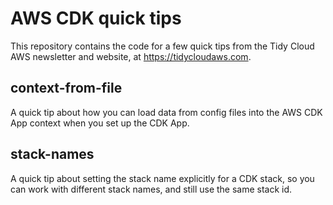 # AWS CDK quick tips

This repository contains the code for a few quick tips from the Tidy Cloud AWS 
newsletter and website, at https://tidycloudaws.com.


## context-from-file

A quick tip about how you can load data from config files into the AWS CDK
App context when you set up the CDK App.

## stack-names

A quick tip about setting the stack name explicitly for a CDK stack,
so you can work with different stack names, and still use the same
stack id.

